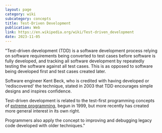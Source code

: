 ```yaml
---
layout: page
category: wiki
subcategory: concepts
title: Test-Driven Development
publication: Web
link: https://en.wikipedia.org/wiki/Test-driven_development
date: 2023-11-05
---
```


"Test-driven development (TDD) is a software development process relying on software requirements being converted to test cases before software is fully developed, and tracking all software development by repeatedly testing the software against all test cases. This is as opposed to software being developed first and test cases created later.

Software engineer Kent Beck, who is credited with having developed or 'rediscovered' the technique, stated in 2003 that TDD encourages simple designs and inspires confidence.

Test-driven development is related to the test-first programming concepts of [extreme programming](https://en.wikipedia.org/wiki/Extreme_programming), begun in 1999, but more recently has created more general interest in its own right.

Programmers also apply the concept to improving and debugging legacy code developed with older techniques."
